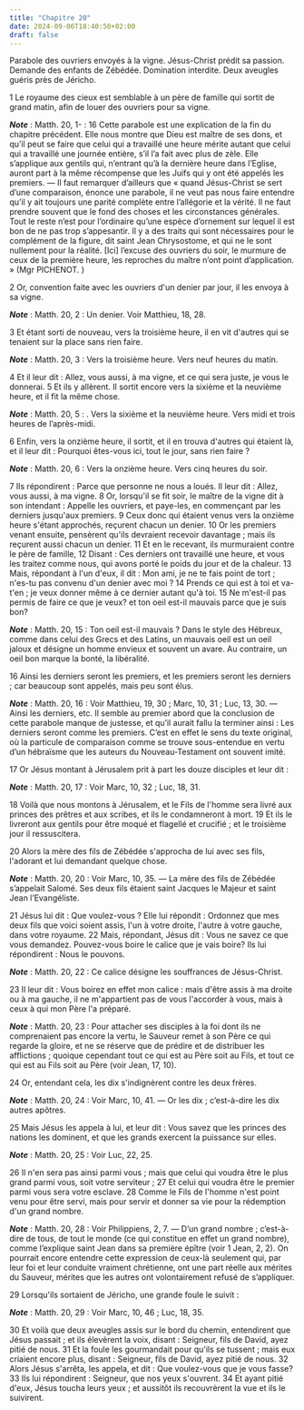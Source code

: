 ```yaml
---
title: "Chapitre 20"
date: 2024-09-06T18:40:50+02:00
draft: false
---
```



Parabole des ouvriers envoyés à la vigne.
Jésus-Christ prédit sa passion.
Demande des enfants de Zébédée.
Domination interdite.
Deux aveugles guéris près de Jéricho.


1 Le royaume des cieux est semblable à un père de famille qui sortit de grand matin, afin de louer des ouvriers pour sa vigne.

***Note*** :  Matth. 20, 1- : 16 Cette parabole est une explication de la fin du chapitre précédent. Elle nous montre que Dieu est maître de ses dons, et qu’il peut se faire que celui qui a travaillé une heure mérite autant que celui qui a travaillé une journée entière, s’il l’a fait avec plus de zèle. Elle s’applique aux gentils qui, n’entrant qu’à la dernière heure dans l’Eglise, auront part à la même récompense que les Juifs qui y ont été appelés les premiers. ― Il faut remarquer d’ailleurs que « quand Jésus-Christ se sert d’une comparaison, énonce une parabole, il ne veut pas nous faire entendre qu’il y ait toujours une parité complète entre l’allégorie et la vérité. Il ne faut prendre souvent que le fond des choses et les circonstances générales. Tout le reste n’est pour l’ordinaire qu’une espèce d’ornement sur lequel il est bon de ne pas trop s’appesantir. Il y a des traits qui sont nécessaires pour le complément de la figure, dit saint Jean Chrysostome, et qui ne le sont nullement pour la réalité. [Ici]
l’excuse des ouvriers du soir, le murmure de ceux de la première heure, les reproches du maître n’ont point d’application. » (Mgr PICHENOT. )

2 Or, convention faite avec les ouvriers d'un denier par jour, il les envoya à sa vigne.

***Note*** :  Matth. 20, 2 : Un denier. Voir Matthieu, 18, 28.

3 Et étant sorti de nouveau, vers la troisième heure, il en vit d'autres qui se tenaient sur la place sans rien faire.

***Note*** :  Matth. 20, 3 : Vers la troisième heure. Vers neuf heures du matin.

4 Et il leur dit : Allez, vous aussi, à ma vigne, et ce qui sera juste, je vous le donnerai. 5 Et ils y allèrent. Il sortit encore vers la sixième et la neuvième heure, et il fit la même chose.

***Note*** :  Matth. 20, 5 : . Vers la sixième et la neuvième heure. Vers midi et trois heures de l’après-midi.

6 Enfin, vers la onzième heure, il sortit, et il en trouva d'autres qui étaient là, et il leur dit : Pourquoi êtes-vous ici, tout le jour, sans rien faire ?

***Note*** :  Matth. 20, 6 : Vers la onzième heure. Vers cinq heures du soir.

7 Ils répondirent : Parce que personne ne nous a loués. Il leur dit : Allez, vous aussi, à ma vigne. 8 Or, lorsqu'il se fit soir, le maître de la vigne dit à son intendant : Appelle les ouvriers, et paye-les, en commençant par les derniers jusqu'aux premiers. 9 Ceux donc qui étaient venus vers la onzième heure s'étant approchés, reçurent chacun un denier. 10 Or les premiers venant ensuite, pensèrent qu'ils devraient recevoir davantage ; mais ils reçurent aussi chacun un denier. 11 Et en le recevant, ils murmuraient contre le père de famille, 12 Disant : Ces derniers ont travaillé une heure, et vous les traitez comme nous, qui avons porté le poids du jour et de la chaleur. 13 Mais, répondant à l'un d'eux, il dit : Mon ami, je ne te fais point de tort ; n'es-tu pas convenu d'un denier avec moi ? 14 Prends ce qui est à toi et va-t'en ; je veux donner même à ce dernier autant qu'à toi. 15 Ne m'est-il pas permis de faire ce que je veux? et ton oeil est-il mauvais parce que je suis bon?

***Note*** :  Matth. 20, 15 : Ton oeil est-il mauvais ? Dans le style des Hébreux, comme dans celui des Grecs et des Latins, un mauvais oeil est un oeil jaloux et désigne un homme envieux et souvent un avare. Au contraire, un oeil bon marque la bonté, la libéralité.

16 Ainsi les derniers seront les premiers, et les premiers seront les derniers ; car beaucoup sont appelés, mais peu sont élus.

***Note*** :  Matth. 20, 16 : Voir Matthieu, 19, 30 ; Marc, 10, 31 ; Luc, 13, 30. ― Ainsi les derniers, etc. Il semble au premier abord que la conclusion de cette parabole manque de justesse, et qu’il aurait fallu la terminer ainsi : Les derniers seront comme les premiers. C’est en effet le sens du texte original, où la particule de comparaison comme se trouve sous-entendue en vertu d’un hébraïsme que les auteurs du Nouveau-Testament ont souvent imité.


17 Or Jésus montant à Jérusalem prit à part les douze disciples et leur dit :

***Note*** :  Matth. 20, 17 : Voir Marc, 10, 32 ; Luc, 18, 31.

18 Voilà que nous montons à Jérusalem, et le Fils de l'homme sera livré aux princes des prêtres et aux scribes, et ils le condamneront à mort. 19 Et ils le livreront aux gentils pour être moqué et flagellé et crucifié ; et le troisième jour il ressuscitera.


20 Alors la mère des fils de Zébédée s'approcha de lui avec ses fils, l'adorant et lui demandant quelque chose.

***Note*** :  Matth. 20, 20 : Voir Marc, 10, 35. ― La mère des fils de Zébédée s’appelait Salomé. Ses deux fils étaient saint Jacques le Majeur et saint Jean l’Evangéliste.

21 Jésus lui dit : Que voulez-vous ? Elle lui répondit : Ordonnez que mes deux fils que voici soient assis, l'un à votre droite, l'autre à votre gauche, dans votre royaume. 22 Mais, répondant, Jésus dit : Vous ne savez ce que vous demandez. Pouvez-vous boire le calice que je vais boire? Ils lui répondirent : Nous le pouvons.

***Note*** :  Matth. 20, 22 : Ce calice désigne les souffrances de Jésus-Christ.

23 Il leur dit : Vous boirez en effet mon calice : mais d'être assis à ma droite ou à ma gauche, il ne m'appartient pas de vous l'accorder à vous, mais à ceux à qui mon Père l'a préparé.

***Note*** :  Matth. 20, 23 : Pour attacher ses disciples à la foi dont ils ne comprenaient pas encore la vertu, le Sauveur remet à son Père ce qui regarde la gloire, et ne se réserve que de prédire et de distribuer les afflictions ; quoique cependant tout ce qui est au Père soit au Fils, et tout ce qui est au Fils soit au Père (voir Jean, 17, 10).

24 Or, entendant cela, les dix s'indignèrent contre les deux frères.

***Note*** :  Matth. 20, 24 : Voir Marc, 10, 41. ― Or les dix ; c’est-à-dire les dix autres apôtres.

25 Mais Jésus les appela à lui, et leur dit : Vous savez que les princes des nations les dominent, et que les grands exercent la puissance sur elles.

***Note*** :  Matth. 20, 25 : Voir Luc, 22, 25.

26 Il n'en sera pas ainsi parmi vous ; mais que celui qui voudra être le plus grand parmi vous, soit votre serviteur ; 27 Et celui qui voudra être le premier parmi vous sera votre esclave. 28 Comme le Fils de l'homme n'est point venu pour être servi, mais pour servir et donner sa vie pour la rédemption d'un grand nombre.

***Note*** :  Matth. 20, 28 : Voir Philippiens, 2, 7. ― D’un grand nombre ; c’est-à-dire de tous, de tout le monde (ce qui constitue en effet un grand nombre), comme l’explique saint Jean dans sa première épître (voir 1 Jean, 2, 2). On pourrait encore entendre cette expression de ceux-là seulement qui, par leur foi et leur conduite vraiment chrétienne, ont une part réelle aux mérites du Sauveur, mérites que les autres ont volontairement refusé de s’appliquer.


29 Lorsqu'ils sortaient de Jéricho, une grande foule le suivit :

***Note*** :  Matth. 20, 29 : Voir Marc, 10, 46 ; Luc, 18, 35.

30 Et voilà que deux aveugles assis sur le bord du chemin, entendirent que Jésus passait ; et ils élevèrent la voix, disant : Seigneur, fils de David, ayez pitié de nous. 31 Et la foule les gourmandait pour qu'ils se tussent ; mais eux criaient encore plus, disant : Seigneur, fils de David, ayez pitié de nous. 32 Alors Jésus s'arrêta, les appela, et dit : Que voulez-vous que je vous fasse? 33 Ils lui répondirent : Seigneur, que nos yeux s'ouvrent. 34 Et ayant pitié d'eux, Jésus toucha leurs yeux ; et aussitôt ils recouvrèrent la vue et ils le suivirent.

